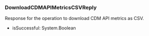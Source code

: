 ### DownloadCDMAPIMetricsCSVReply
Response for the operation to download CDM API metrics as CSV.

- isSuccessful: System.Boolean
